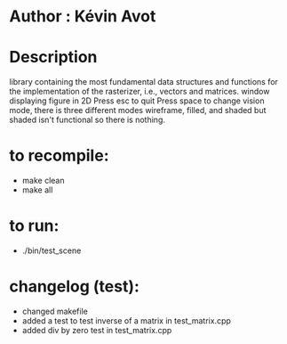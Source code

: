 # Author : Kévin Avot
# Description 
library containing the most fundamental data structures and functions for the implementation of the rasterizer, i.e., vectors and matrices.
window displaying figure in 2D
Press esc to quit
Press space to change vision mode, there is three different modes wireframe, filled, and shaded but shaded isn't functional so there is nothing.


# to recompile:
- make clean
- make all

# to run:
- ./bin/test_scene

# changelog (test):
- changed makefile
- added a test to test inverse of a matrix in test_matrix.cpp
- added div by zero test in test_matrix.cpp
